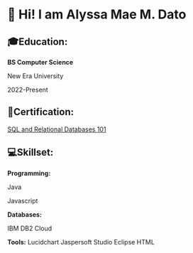 # 👋 Hi! I am Alyssa Mae M. Dato

**🎓Education:** 
--- 

**BS Computer Science**

New Era University

2022-Present

**📜Certification:** 
---

[SQL and Relational Databases 101](https://courses.cognitiveclass.ai/certificates/a12352b147604f28bf742df4578a3a0e)

**💻Skillset:** 
---
**Programming:**

Java

Javascript

**Databases:**

IBM DB2 Cloud

**Tools:**
Lucidchart
Jaspersoft Studio
Eclipse
HTML


<!--
**Alyssa-Dato/Alyssa-Dato** is a ✨ _special_ ✨ repository because its `README.md` (this file) appears on your GitHub profile.

Here are some ideas to get you started:

- 🔭 I’m currently working on ...
- 🌱 I’m currently learning ...
- 👯 I’m looking to collaborate on ...
- 🤔 I’m looking for help with ...
- 💬 Ask me about ...
- 📫 How to reach me: ...
- 😄 Pronouns: ...
- ⚡ Fun fact: ...
-->
